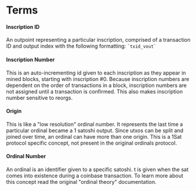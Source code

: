 # Terms

#### Inscription ID

An outpoint representing a particular inscription, comprised of a transaction ID and output index with the following formatting: `` `txid_vout` ``

#### Inscription Number

This is an auto-incrementing id given to each inscription as they appear in mined blocks, starting with inscription #0. Because inscription numbers are dependent on the order of transactions in a block, inscription numbers are not assigned until a transaction is confirmed. This also makes inscription number sensitive to reorgs.

#### Origin

This is like a "low resolution" ordinal number. It represents the last time a particular ordinal became a 1 satoshi output. Since utxos can be split and joined over time, an ordinal can have more than one origin. This is a 1Sat protocol specific concept, not present in the original ordinals protocol.

#### Ordinal Number

An ordinal is an identifier given to a specific satoshi. t is given when the sat comes into existence during a coinbase transaction. To learn more about this concept read the original "ordinal theory" documentation.
